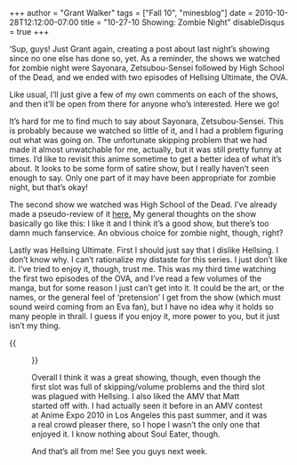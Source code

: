 +++
author = "Grant Walker"
tags = ["Fall 10", "minesblog"]
date = 2010-10-28T12:12:00-07:00
title = "10-27-10 Showing: Zombie Night"
disableDisqus = true
+++

‘Sup, guys! Just Grant again, creating a post about last night’s showing since no one else has done so, yet. As a reminder, the shows we watched for zombie night were Sayonara, Zetsubou-Sensei followed by High School of the Dead, and we ended with two episodes of Hellsing Ultimate, the OVA.

Like usual, I’ll just give a few of my own comments on each of the shows, and then it’ll be open from there for anyone who’s interested. Here we go!

<!--more-->

It’s hard for me to find much to say about Sayonara, Zetsubou-Sensei. This is probably because we watched so little of it, and I had a problem figuring out what was going on. The unfortunate skipping problem that we had made it almost unwatchable for me, actually, but it was still pretty funny at times. I’d like to revisit this anime sometime to get a better idea of what it’s about. It looks to be some form of satire show, but I really haven’t seen enough to say. Only one part of it may have been appropriate for zombie night, but that’s okay!

The second show we watched was High School of the Dead. I’ve already made a pseudo-review of it [here.](http://minesblog.com/anime/2010/10/11/review-2-review-harder/#more-175) My general thoughts on the show basically go like this: I like it and I think it’s a good show, but there’s too damn much fanservice. An obvious choice for zombie night, though, right?

Lastly was Hellsing Ultimate. First I should just say that I dislike Hellsing. I don’t know why. I can’t rationalize my distaste for this series. I just don’t like it. I’ve tried to enjoy it, though, trust me. This was my third time watching the first two episodes of the OVA, and I’ve read a few volumes of the manga, but for some reason I just can’t get into it. It could be the art, or the names, or the general feel of ‘pretension’ I get from the show (which must sound weird coming from an Eva fan), but I have no idea why it holds so many people in thrall. I guess if you enjoy it, more power to you, but it just isn’t my thing.

{{<figure src="http://www.hellsing-ultimate.de/graphiken/hellsing/screenshot-2.jpg" caption="This guy" width="360" height="200">}}

Overall I think it was a great showing, though, even though the first slot was full of skipping/volume problems and the third slot was plagued with Hellsing. I also liked the AMV that Matt started off with. I had actually seen it before in an AMV contest at Anime Expo 2010 in Los Angeles this past summer, and it was a real crowd pleaser there, so I hope I wasn’t the only one that enjoyed it. I know nothing about Soul Eater, though.

And that’s all from me! See you guys next week.
